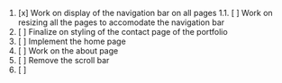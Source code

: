 1. [x] Work on display of the navigation bar on all pages
       1.1. [ ] Work on resizing all the pages to accomodate the navigation bar
2. [ ] Finalize on styling of the contact page of the portfolio
3. [ ] Implement the home page
4. [ ] Work on the about page
5. [ ] Remove the scroll bar
6. [ ]
